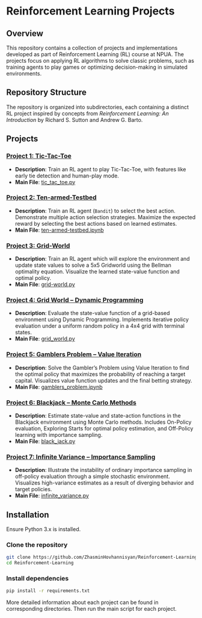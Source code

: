 # Reinforcement Learning Projects 

## Overview

This repository contains a collection of projects and implementations developed as part of Reinforcement Learning (RL) course at NPUA.
The projects focus on applying RL algorithms to solve classic problems, such as training agents to play games or optimizing decision-making in simulated environments.

## Repository Structure
The repository is organized into subdirectories, 
each containing a distinct RL project inspired by 
concepts from *Reinforcement Learning: An Introduction* by Richard S. Sutton and Andrew G. Barto.

## Projects 

### [Project 1: Tic-Tac-Toe](tic-tac-toe/)
- **Description**: Train an RL agent to play Tic-Tac-Toe, with features like early tie detection and human-play mode.
- **Main File**: [tic_tac_toe.py](tic-tac-toe/src/tic_tac_toe.py)

### [Project 2: Ten-armed-Testbed](ten-armed-testbed/)
- **Description**: Train an RL agent (`Bandit`) to select the best action. Demonstrate multiple action selection strategies. Maximize the expected reward by selecting the best actions based on learned estimates.
- **Main File**: [ten-armed-testbed.ipynb](ten-armed-testbed/notebooks/ten_armed_testbed.ipynb)

### [Project 3: Grid-World](gridworld-mdp/)
- **Description**: Train an RL agent which will explore the environment and update state values to solve a 5x5 Gridworld using the Bellman optimality equation. Visualize the learned state-value function and optimal policy.
- **Main File**: [grid-world.py](gridworld-mdp/src/grid_world.py)

### [Project 4: Grid World – Dynamic Programming](gridworld-dp/)
- **Description**: Evaluate the state-value function of a grid-based environment using Dynamic Programming. Implements iterative policy evaluation under a uniform random policy in a 4x4 grid with terminal states.
- **Main File**: [grid_world.py](gridworld-dp/src/grid_world.py)

### [Project 5: Gamblers Problem – Value Iteration](gambler-problem/)
- **Description**: Solve the Gambler’s Problem using Value Iteration to find the optimal policy that maximizes the probability of reaching a target capital. Visualizes value function updates and the final betting strategy.
- **Main File**: [gamblers_problem.ipynb](gambler-problem/notebooks/gamblers_problem.ipynb)

### [Project 6: Blackjack – Monte Carlo Methods](blackjack/)  
- **Description**: Estimate state-value and state-action functions in the Blackjack environment using Monte Carlo methods. Includes On-Policy evaluation, Exploring Starts for optimal policy estimation, and Off-Policy learning with importance sampling.  
- **Main File**: [black_jack.py](blackjack/src/black_jack.py)

### [Project 7: Infinite Variance – Importance Sampling](infinite-variance/)  
- **Description**: Illustrate the instability of ordinary importance sampling in off-policy evaluation through a simple stochastic environment. Visualizes high-variance estimates as a result of diverging behavior and target policies.  
- **Main File**: [infinite_variance.py](infinite-variance/src/infinite_variance.py)



## Installation

Ensure Python 3.x is installed.

### Clone the repository 
```bash 
git clone https://github.com/ZhasminHovhannisyan/Reinforcement-Learning.git
cd Reinforcement-Learning
```
### Install dependencies
```bash
pip install -r requirements.txt
```
More detailed information about each project can be found in corresponding directories.
Then run the main script for each project.

